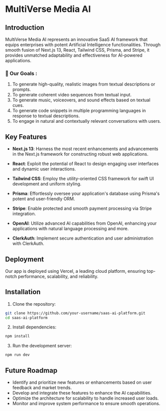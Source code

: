# MultiVerse Media AI

## Introduction

MultiVerse Media AI represents an innovative SaaS AI framework that equips enterprises with potent Artificial Intelligence functionalities. Through smooth fusion of Next.js 13, React, Tailwind CSS, Prisma, and Stripe, it provides unmatched adaptability and effectiveness for AI-powered applications.

### 🎯 Our Goals :

1.  To generate high-quality, realistic images from textual descriptions or prompts.
2.  To generate coherent video sequences from textual input.
3.  To generate music, voiceovers, and sound effects based on textual cues.
4.  To generate code snippets in multiple programming languages in response to textual descriptions.
5.  To engage in natural and contextually relevant conversations with users.

## Key Features

- **Next.js 13**: Harness the most recent enhancements and advancements in the Next.js framework for constructing robust web applications.

- **React**: Exploit the potential of React to design engaging user interfaces and dynamic user interactions.

- **Tailwind CSS**: Employ the utility-oriented CSS framework for swift UI development and uniform styling.

- **Prisma**: Effortlessly oversee your application's database using Prisma's potent and user-friendly ORM.

- **Stripe**: Enable protected and smooth payment processing via Stripe integration.

- **OpenAI**: Utilize advanced AI capabilities from OpenAI, enhancing your applications with natural language processing and more.

- **ClerkAuth**: Implement secure authentication and user administration with ClerkAuth.

## Deployment

Our app is deployed using Vercel, a leading cloud platform, ensuring top-notch performance, scalability, and reliability.

## Installation

1. Clone the repository:

```bash
git clone https://github.com/your-username/saas-ai-platform.git
cd saas-ai-platform

```

2. Install dependencies:

```bash
npm install
```

3. Run the development server:

```bash
npm run dev
```

## Future Roadmap

- Identify and prioritize new features or enhancements based on user feedback and market trends.
- Develop and integrate these features to enhance the AI capabilities.
- Optimize the architecture for scalability to handle increased user loads.
- Monitor and improve system performance to ensure smooth operations.

